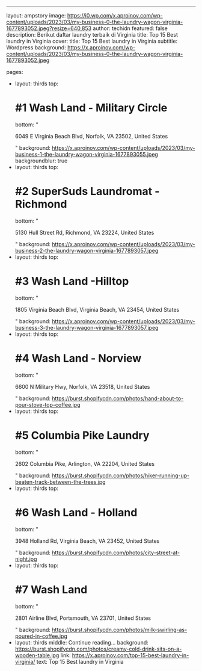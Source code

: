 ---
layout: ampstory
image: https://i0.wp.com/x.aproinov.com/wp-content/uploads/2023/03/my-business-0-the-laundry-wagon-virginia-1677893052.jpeg?resize=640,853
author: techidn
featured: false
description: Berikut daftar laundry terbaik di Virginia
title: Top 15 Best laundry in Virginia
cover:
   title: Top 15 Best laundry in Virginia
   subtitle: Wordpress
   background: https://x.aproinov.com/wp-content/uploads/2023/03/my-business-0-the-laundry-wagon-virginia-1677893052.jpeg

pages: 
 - layout: thirds
   top: <h1>#1 Wash Land - Military Circle</h1>
   bottom: "<p>6049 E Virginia Beach Blvd, Norfolk, VA 23502, United States</p>"
   background: https://x.aproinov.com/wp-content/uploads/2023/03/my-business-1-the-laundry-wagon-virginia-1677893055.jpeg
   backgroundblur: true
 - layout: thirds
   top: <h1>#2 SuperSuds Laundromat - Richmond</h1>
   bottom: "<p>5130 Hull Street Rd, Richmond, VA 23224, United States</p>"
   background: https://x.aproinov.com/wp-content/uploads/2023/03/my-business-2-the-laundry-wagon-virginia-1677893057.jpeg
 - layout: thirds
   top: <h1>#3 Wash Land -Hilltop</h1>
   bottom: "<p>1805 Virginia Beach Blvd, Virginia Beach, VA 23454, United States</p>"
   background: https://x.aproinov.com/wp-content/uploads/2023/03/my-business-3-the-laundry-wagon-virginia-1677893057.jpeg
 - layout: thirds
   top: <h1>#4 Wash Land - Norview</h1>
   bottom: "<p>6600 N Military Hwy, Norfolk, VA 23518, United States</p>"
   background: https://burst.shopifycdn.com/photos/hand-about-to-pour-stove-top-coffee.jpg
 - layout: thirds
   top: <h1>#5 Columbia Pike Laundry</h1>
   bottom: "<p>2602 Columbia Pike, Arlington, VA 22204, United States</p>"
   background: https://burst.shopifycdn.com/photos/hiker-running-up-beaten-track-between-the-trees.jpg
 - layout: thirds
   top: <h1>#6 Wash Land - Holland</h1>
   bottom: "<p>3948 Holland Rd, Virginia Beach, VA 23452, United States</p>"
   background: https://burst.shopifycdn.com/photos/city-street-at-night.jpg
 - layout: thirds
   top: <h1>#7 Wash Land</h1>
   bottom: "<p>2801 Airline Blvd, Portsmouth, VA 23701, United States</p>"
   background: https://burst.shopifycdn.com/photos/milk-swirling-as-poured-in-coffee.jpg
 - layout: thirds
   middle: Continue reading...
   background: https://burst.shopifycdn.com/photos/creamy-cold-drink-sits-on-a-wooden-table.jpg
      link: https://x.aproinov.com/top-15-best-laundry-in-virginia/
      text: Top 15 Best laundry in Virginia
